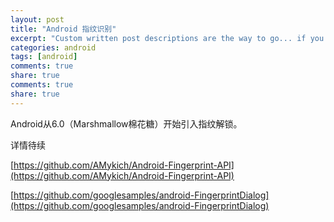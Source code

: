 ```yaml
---
layout: post
title: "Android 指纹识别"
excerpt: "Custom written post descriptions are the way to go... if you're not lazy."
categories: android
tags: [android]
comments: true
share: true
comments: true
share: true
---
```


Android从6.0（Marshmallow棉花糖）开始引入指纹解锁。

 详情待续

[https://github.com/AMykich/Android-Fingerprint-API](https://github.com/AMykich/Android-Fingerprint-API)

[https://github.com/googlesamples/android-FingerprintDialog](https://github.com/googlesamples/android-FingerprintDialog)


